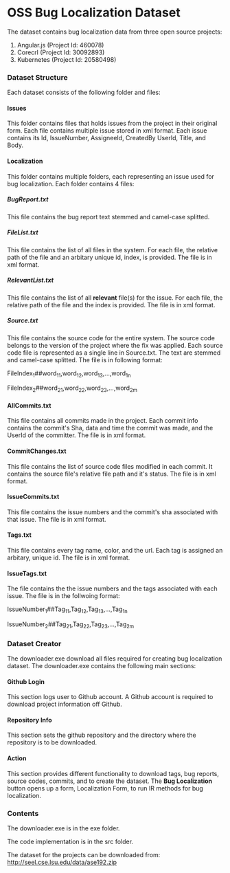# OSS Bug Localization Dataset

The dataset contains bug localization data from three open source projects:
1. Angular.js (Project Id: 460078)
2. Corecrl (Project Id: 30092893)
3. Kubernetes (Project Id: 20580498)

### Dataset Structure
Each dataset consists of the following folder and files:

#### Issues
This folder contains files that holds issues from the project in their original form. Each file contains multiple issue stored in xml format. Each issue contains its Id, IssueNumber, AssigneeId, CreatedBy UserId, Title, and Body.

#### Localization
This folder contains multiple folders, each representing an issue used for bug localization. Each folder contains 4 files:

##### BugReport.txt
This file contains the bug report text stemmed and camel-case splitted. 

##### FileList.txt
This file contains the list of all files in the system. For each file, the relative path of the file and an arbitary unique id, index, is provided. The file is in xml format.

##### RelevantList.txt
This file contains the list of all **relevant** file(s) for the issue. For each file, the relative path of the file and the index is provided. The file is in xml format.

##### Source.txt
This file contains the source code for the entire system. The source code belongs to the version of the project where the fix was applied. Each source code file is represented as a single line in Source.txt. The text are stemmed and camel-case splitted. The file is in following format:

FileIndex<sub>1</sub>##word<sub>11</sub>,word<sub>12</sub>,word<sub>13</sub>,...,word<sub>1n</sub> 

FileIndex<sub>2</sub>##word<sub>21</sub>,word<sub>22</sub>,word<sub>23</sub>,...,word<sub>2m</sub>

#### AllCommits.txt
This file contains all commits made in the project. Each commit info contains the commit's Sha, data and time the commit was made, and the UserId of the committer. The file is in xml format.

#### CommitChanges.txt
This file contains the list of source code files modified in each commit. It contains the source file's relative file path and it's status. The file is in xml format.

#### IssueCommits.txt
This file contains the issue numbers and the commit's sha associated with that issue. The file is in xml format.

#### Tags.txt
This file contains every tag name, color, and the url. Each tag is assigned an arbitary, unique id. The file is in xml format.

#### IssueTags.txt
The file contains the the issue numbers and the tags associated with each issue. The file is in the follwoing format:

IssueNumber<sub>1</sub>##Tag<sub>11</sub>,Tag<sub>12</sub>,Tag<sub>13</sub>,...,Tag<sub>1n</sub>

IssueNumber<sub>2</sub>##Tag<sub>21</sub>,Tag<sub>22</sub>,Tag<sub>23</sub>,...,Tag<sub>2m</sub>

### Dataset Creator
The downloader.exe download all files required for creating bug localization dataset. The downloader.exe contains the following main sections:

#### Github Login
This section logs user to Github account. A Github account is required to download project information off Github.

#### Repository Info
This section sets the github repository and the directory where the repository is to be downloaded. 

#### Action
This section provides different functionality to download tags, bug reports, source codes, commits, and to create the dataset. The **Bug Localization** button opens up a form, Localization Form, to run IR methods for bug localization.

### Contents

The downloader.exe is in the exe folder.

The code implementation is in the src folder.

The dataset for the projects can be downloaded from: http://seel.cse.lsu.edu/data/ase192.zip
